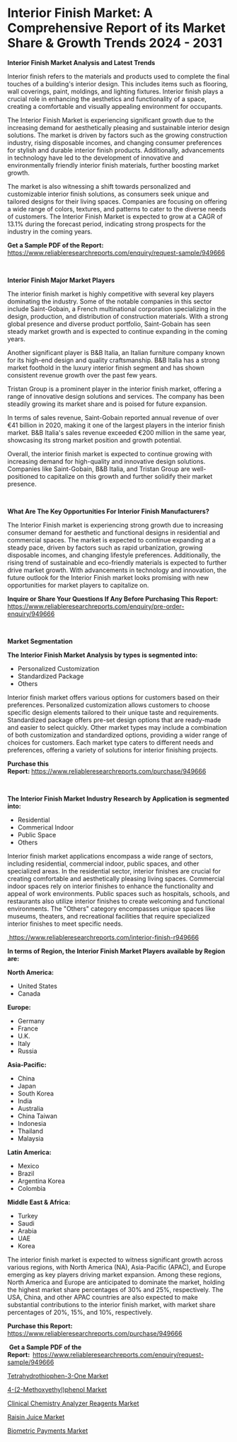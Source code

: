 <p><h1>Interior Finish Market: A Comprehensive Report of its Market Share & Growth Trends 2024 - 2031</h1></p><p><strong>Interior Finish Market Analysis and Latest Trends</strong></p>
<p><p>Interior finish refers to the materials and products used to complete the final touches of a building's interior design. This includes items such as flooring, wall coverings, paint, moldings, and lighting fixtures. Interior finish plays a crucial role in enhancing the aesthetics and functionality of a space, creating a comfortable and visually appealing environment for occupants.</p><p>The Interior Finish Market is experiencing significant growth due to the increasing demand for aesthetically pleasing and sustainable interior design solutions. The market is driven by factors such as the growing construction industry, rising disposable incomes, and changing consumer preferences for stylish and durable interior finish products. Additionally, advancements in technology have led to the development of innovative and environmentally friendly interior finish materials, further boosting market growth.</p><p>The market is also witnessing a shift towards personalized and customizable interior finish solutions, as consumers seek unique and tailored designs for their living spaces. Companies are focusing on offering a wide range of colors, textures, and patterns to cater to the diverse needs of customers. The Interior Finish Market is expected to grow at a CAGR of 13.1% during the forecast period, indicating strong prospects for the industry in the coming years.</p></p>
<p><strong>Get a Sample PDF of the Report:&nbsp;</strong> <a href="https://www.reliableresearchreports.com/enquiry/request-sample/949666">https://www.reliableresearchreports.com/enquiry/request-sample/949666</a></p>
<p>&nbsp;</p>
<p><strong>Interior Finish Major Market Players</strong></p>
<p><p>The interior finish market is highly competitive with several key players dominating the industry. Some of the notable companies in this sector include Saint-Gobain, a French multinational corporation specializing in the design, production, and distribution of construction materials. With a strong global presence and diverse product portfolio, Saint-Gobain has seen steady market growth and is expected to continue expanding in the coming years.</p><p>Another significant player is B&B Italia, an Italian furniture company known for its high-end design and quality craftsmanship. B&B Italia has a strong market foothold in the luxury interior finish segment and has shown consistent revenue growth over the past few years.</p><p>Tristan Group is a prominent player in the interior finish market, offering a range of innovative design solutions and services. The company has been steadily growing its market share and is poised for future expansion.</p><p>In terms of sales revenue, Saint-Gobain reported annual revenue of over €41 billion in 2020, making it one of the largest players in the interior finish market. B&B Italia's sales revenue exceeded €200 million in the same year, showcasing its strong market position and growth potential.</p><p>Overall, the interior finish market is expected to continue growing with increasing demand for high-quality and innovative design solutions. Companies like Saint-Gobain, B&B Italia, and Tristan Group are well-positioned to capitalize on this growth and further solidify their market presence.</p></p>
<p>&nbsp;</p>
<p><strong>What Are The Key Opportunities For Interior Finish Manufacturers?</strong></p>
<p><p>The Interior Finish market is experiencing strong growth due to increasing consumer demand for aesthetic and functional designs in residential and commercial spaces. The market is expected to continue expanding at a steady pace, driven by factors such as rapid urbanization, growing disposable incomes, and changing lifestyle preferences. Additionally, the rising trend of sustainable and eco-friendly materials is expected to further drive market growth. With advancements in technology and innovation, the future outlook for the Interior Finish market looks promising with new opportunities for market players to capitalize on.</p></p>
<p><strong>Inquire or Share Your Questions If Any Before Purchasing This Report:</strong> <a href="https://www.reliableresearchreports.com/enquiry/pre-order-enquiry/949666">https://www.reliableresearchreports.com/enquiry/pre-order-enquiry/949666</a></p>
<p>&nbsp;</p>
<p><strong>Market Segmentation</strong></p>
<p><strong>The Interior Finish Market Analysis by types is segmented into:</strong></p>
<p><ul><li>Personalized Customization</li><li>Standardized Package</li><li>Others</li></ul></p>
<p><p>Interior finish market offers various options for customers based on their preferences. Personalized customization allows customers to choose specific design elements tailored to their unique taste and requirements. Standardized package offers pre-set design options that are ready-made and easier to select quickly. Other market types may include a combination of both customization and standardized options, providing a wider range of choices for customers. Each market type caters to different needs and preferences, offering a variety of solutions for interior finishing projects.</p></p>
<p><strong>Purchase this Report:&nbsp;</strong><a href="https://www.reliableresearchreports.com/purchase/949666">https://www.reliableresearchreports.com/purchase/949666</a></p>
<p>&nbsp;</p>
<p><strong>The Interior Finish Market Industry Research by Application is segmented into:</strong></p>
<p><ul><li>Residential</li><li>Commerical Indoor</li><li>Public Space</li><li>Others</li></ul></p>
<p><p>Interior finish market applications encompass a wide range of sectors, including residential, commercial indoor, public spaces, and other specialized areas. In the residential sector, interior finishes are crucial for creating comfortable and aesthetically pleasing living spaces. Commercial indoor spaces rely on interior finishes to enhance the functionality and appeal of work environments. Public spaces such as hospitals, schools, and restaurants also utilize interior finishes to create welcoming and functional environments. The "Others" category encompasses unique spaces like museums, theaters, and recreational facilities that require specialized interior finishes to meet specific needs.</p></p>
<p><a href="https://www.reliableresearchreports.com/interior-finish-r949666">&nbsp;https://www.reliableresearchreports.com/interior-finish-r949666</a></p>
<p><strong>In terms of Region, the Interior Finish Market Players available by Region are:</strong></p>
<p>
    <p> <strong> North America: </strong>
        <ul>
            <li>United States</li>
            <li>Canada</li>
        </ul>
        </p> 
    <p> <strong> Europe: </strong>
        <ul>
            <li>Germany</li>
            <li>France</li>
            <li>U.K.</li>
            <li>Italy</li>
            <li>Russia</li>
        </ul>
        </p> 
    <p> <strong> Asia-Pacific: </strong>
        <ul>
            <li>China</li>
            <li>Japan</li>
            <li>South Korea</li>
            <li>India</li>
            <li>Australia</li>
            <li>China Taiwan</li>
            <li>Indonesia</li>
            <li>Thailand</li>
            <li>Malaysia</li>
        </ul>
        </p> 
    <p> <strong> Latin America: </strong>
        <ul>
            <li>Mexico</li>
            <li>Brazil</li>
            <li>Argentina Korea</li>
            <li>Colombia</li>
        </ul>
        </p> 
    <p> <strong> Middle East & Africa: </strong>
        <ul>
            <li>Turkey</li>
            <li>Saudi</li>
            <li>Arabia</li>
            <li>UAE</li>
            <li>Korea</li>
        </ul>
    </p>
    </p>
<p><p>The interior finish market is expected to witness significant growth across various regions, with North America (NA), Asia-Pacific (APAC), and Europe emerging as key players driving market expansion. Among these regions, North America and Europe are anticipated to dominate the market, holding the highest market share percentages of 30% and 25%, respectively. The USA, China, and other APAC countries are also expected to make substantial contributions to the interior finish market, with market share percentages of 20%, 15%, and 10%, respectively.</p></p>
<p><strong>Purchase this Report: </strong><a href="https://www.reliableresearchreports.com/purchase/949666">https://www.reliableresearchreports.com/purchase/949666</a></p>
<p>&nbsp;<strong>Get a Sample PDF of the Report:&nbsp;&nbsp;</strong><a href="https://www.reliableresearchreports.com/enquiry/request-sample/949666">https://www.reliableresearchreports.com/enquiry/request-sample/949666</a></p>
<p><strong></strong></p>
<p><p><a href="https://www.linkedin.com/pulse/global-tetrahydrothiophen-3-one-market-status-2024-2031-mqcne?trackingId=7isALjL9R4GYavessdP1kg%3D%3D">Tetrahydrothiophen-3-One Market</a></p><p><a href="https://www.linkedin.com/pulse/4-2-methoxyethylphenol-market-forecast-global-trends-analysis-b12ge?trackingId=%2Bza582FsRsuFrNTVrMgPwQ%3D%3D">4-(2-Methoxyethyl)phenol Market</a></p><p><a href="https://www.linkedin.com/pulse/global-clinical-chemistry-analyzer-reagents-market-focus-enoge?trackingId=tVnDNF8qQqSJav5hCdrCBA%3D%3D">Clinical Chemistry Analyzer Reagents Market</a></p><p><a href="https://github.com/Krdamani25/Market-Research-Report-List-1/blob/main/raisin-juice-market.md">Raisin Juice Market</a></p><p><a href="https://github.com/lizaRempel/Market-Research-Report-List-1/blob/main/biometric-payments-market.md">Biometric Payments Market</a></p></p>
